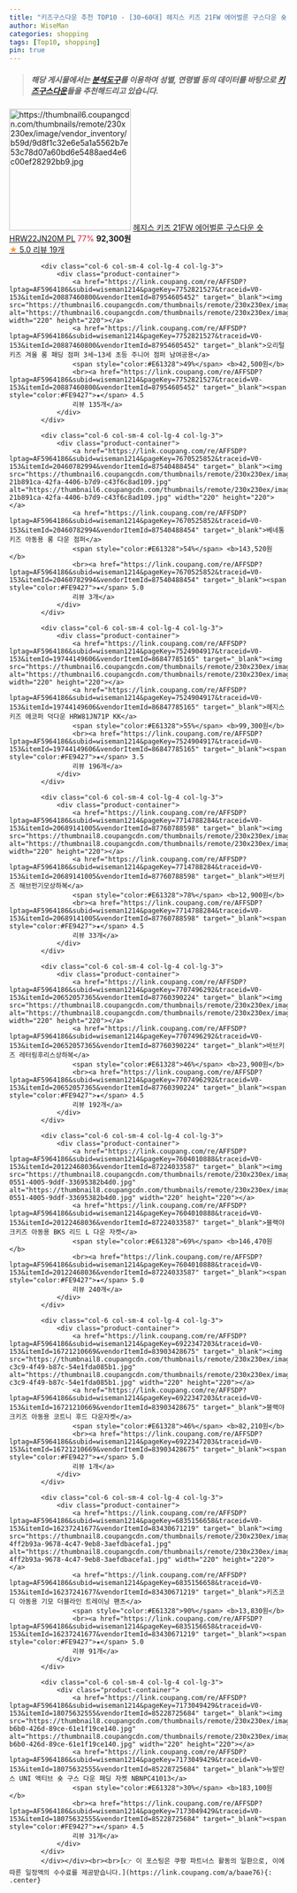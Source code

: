 ```yaml
---
title: "키즈구스다운 추천 TOP10 - [30~60대] 헤지스 키즈 21FW 에어벌룬 구스다운 숏 HRW22JN20M PL"
author: WiseMan
categories: shopping
tags: [Top10, shopping]
pin: true
---
```


> ##### 해당 게시물에서는 [**분석도구**](https://itemscout.io/)를 이용하여 **성별**, **연령별** 등의 데이터를 바탕으로 [**키즈구스다운**](https://link.coupang.com/a/baae76)들을 추천해드리고 있습니다.
<div class="container"><div class="row">
            <div class="col-6 col-sm-4 col-lg-4 col-lg-3">
                <div class="product-container">
                    <a href="https://link.coupang.com/re/AFFSDP?lptag=AF5964186&subid=wiseman1214&pageKey=7524903866&traceid=V0-153&itemId=19744144472&vendorItemId=86847779967" target="_blank"><img src="https://thumbnail6.coupangcdn.com/thumbnails/remote/230x230ex/image/vendor_inventory/b59d/9d8f1c32e6e5a1a5562b7e53c78d07a60bd6e5488aed4e6c00ef28292bb9.jpg" alt="https://thumbnail6.coupangcdn.com/thumbnails/remote/230x230ex/image/vendor_inventory/b59d/9d8f1c32e6e5a1a5562b7e53c78d07a60bd6e5488aed4e6c00ef28292bb9.jpg" width="220" height="220"></a>
                    <a href="https://link.coupang.com/re/AFFSDP?lptag=AF5964186&subid=wiseman1214&pageKey=7524903866&traceid=V0-153&itemId=19744144472&vendorItemId=86847779967" target="_blank">헤지스 키즈 21FW 에어벌룬 구스다운 숏 HRW22JN20M PL</a>
                    <span style="color:#E61328">77%</span> <b>92,300원</b>
                    <br><a href="https://link.coupang.com/re/AFFSDP?lptag=AF5964186&subid=wiseman1214&pageKey=7524903866&traceid=V0-153&itemId=19744144472&vendorItemId=86847779967" target="_blank"><span style="color:#FE9427">★</span> 5.0
                    리뷰 19개</a>
                </div>
            </div>
            
            <div class="col-6 col-sm-4 col-lg-4 col-lg-3">
                <div class="product-container">
                    <a href="https://link.coupang.com/re/AFFSDP?lptag=AF5964186&subid=wiseman1214&pageKey=7752821527&traceid=V0-153&itemId=20887460800&vendorItemId=87954605452" target="_blank"><img src="https://thumbnail6.coupangcdn.com/thumbnails/remote/230x230ex/image/vendor_inventory/df89/35cdd55781180921bf105d32889af181efab304e67254b00874b1cf4e20e.jpg" alt="https://thumbnail6.coupangcdn.com/thumbnails/remote/230x230ex/image/vendor_inventory/df89/35cdd55781180921bf105d32889af181efab304e67254b00874b1cf4e20e.jpg" width="220" height="220"></a>
                    <a href="https://link.coupang.com/re/AFFSDP?lptag=AF5964186&subid=wiseman1214&pageKey=7752821527&traceid=V0-153&itemId=20887460800&vendorItemId=87954605452" target="_blank">오리털 키즈 겨울 롱 패딩 점퍼 3세~13세 초등 주니어 점퍼 남여공용</a>
                    <span style="color:#E61328">49%</span> <b>42,500원</b>
                    <br><a href="https://link.coupang.com/re/AFFSDP?lptag=AF5964186&subid=wiseman1214&pageKey=7752821527&traceid=V0-153&itemId=20887460800&vendorItemId=87954605452" target="_blank"><span style="color:#FE9427">★</span> 4.5
                    리뷰 135개</a>
                </div>
            </div>
            
            <div class="col-6 col-sm-4 col-lg-4 col-lg-3">
                <div class="product-container">
                    <a href="https://link.coupang.com/re/AFFSDP?lptag=AF5964186&subid=wiseman1214&pageKey=7670525852&traceid=V0-153&itemId=20460782994&vendorItemId=87540488454" target="_blank"><img src="https://thumbnail6.coupangcdn.com/thumbnails/remote/230x230ex/image/retail/images/1636515322578913-21b891ca-42fa-4406-b7d9-c43f6c8ad109.jpg" alt="https://thumbnail6.coupangcdn.com/thumbnails/remote/230x230ex/image/retail/images/1636515322578913-21b891ca-42fa-4406-b7d9-c43f6c8ad109.jpg" width="220" height="220"></a>
                    <a href="https://link.coupang.com/re/AFFSDP?lptag=AF5964186&subid=wiseman1214&pageKey=7670525852&traceid=V0-153&itemId=20460782994&vendorItemId=87540488454" target="_blank">베네통키즈 아동용 롱 다운 점퍼</a>
                    <span style="color:#E61328">54%</span> <b>143,520원</b>
                    <br><a href="https://link.coupang.com/re/AFFSDP?lptag=AF5964186&subid=wiseman1214&pageKey=7670525852&traceid=V0-153&itemId=20460782994&vendorItemId=87540488454" target="_blank"><span style="color:#FE9427">★</span> 5.0
                    리뷰 3개</a>
                </div>
            </div>
            
            <div class="col-6 col-sm-4 col-lg-4 col-lg-3">
                <div class="product-container">
                    <a href="https://link.coupang.com/re/AFFSDP?lptag=AF5964186&subid=wiseman1214&pageKey=7524904917&traceid=V0-153&itemId=19744149606&vendorItemId=86847785165" target="_blank"><img src="https://thumbnail6.coupangcdn.com/thumbnails/remote/230x230ex/image/vendor_inventory/e754/63dad85c409f3c7c63222c6002d38060fa7d0e5a20c10e5074abf379e1e3.jpg" alt="https://thumbnail6.coupangcdn.com/thumbnails/remote/230x230ex/image/vendor_inventory/e754/63dad85c409f3c7c63222c6002d38060fa7d0e5a20c10e5074abf379e1e3.jpg" width="220" height="220"></a>
                    <a href="https://link.coupang.com/re/AFFSDP?lptag=AF5964186&subid=wiseman1214&pageKey=7524904917&traceid=V0-153&itemId=19744149606&vendorItemId=86847785165" target="_blank">헤지스 키즈 에코퍼 덕다운 HRW81JN71P KK</a>
                    <span style="color:#E61328">55%</span> <b>99,300원</b>
                    <br><a href="https://link.coupang.com/re/AFFSDP?lptag=AF5964186&subid=wiseman1214&pageKey=7524904917&traceid=V0-153&itemId=19744149606&vendorItemId=86847785165" target="_blank"><span style="color:#FE9427">★</span> 3.5
                    리뷰 196개</a>
                </div>
            </div>
            
            <div class="col-6 col-sm-4 col-lg-4 col-lg-3">
                <div class="product-container">
                    <a href="https://link.coupang.com/re/AFFSDP?lptag=AF5964186&subid=wiseman1214&pageKey=7714788284&traceid=V0-153&itemId=20689141005&vendorItemId=87760788598" target="_blank"><img src="https://thumbnail8.coupangcdn.com/thumbnails/remote/230x230ex/image/vendor_inventory/ad7f/1adad4d4c8a5a4298788b8b3848f6fa78482e6906cf45bcbc7af6c224f34.jpg" alt="https://thumbnail8.coupangcdn.com/thumbnails/remote/230x230ex/image/vendor_inventory/ad7f/1adad4d4c8a5a4298788b8b3848f6fa78482e6906cf45bcbc7af6c224f34.jpg" width="220" height="220"></a>
                    <a href="https://link.coupang.com/re/AFFSDP?lptag=AF5964186&subid=wiseman1214&pageKey=7714788284&traceid=V0-153&itemId=20689141005&vendorItemId=87760788598" target="_blank">바브키즈 해브펀기모상하복</a>
                    <span style="color:#E61328">78%</span> <b>12,900원</b>
                    <br><a href="https://link.coupang.com/re/AFFSDP?lptag=AF5964186&subid=wiseman1214&pageKey=7714788284&traceid=V0-153&itemId=20689141005&vendorItemId=87760788598" target="_blank"><span style="color:#FE9427">★</span> 4.5
                    리뷰 33개</a>
                </div>
            </div>
            
            <div class="col-6 col-sm-4 col-lg-4 col-lg-3">
                <div class="product-container">
                    <a href="https://link.coupang.com/re/AFFSDP?lptag=AF5964186&subid=wiseman1214&pageKey=7707496292&traceid=V0-153&itemId=20652057365&vendorItemId=87760390224" target="_blank"><img src="https://thumbnail8.coupangcdn.com/thumbnails/remote/230x230ex/image/vendor_inventory/ba52/6204fd08f8b0ef6e2d07071889e9d250c093322d6ffb6d174f2ecd7c7338.jpg" alt="https://thumbnail8.coupangcdn.com/thumbnails/remote/230x230ex/image/vendor_inventory/ba52/6204fd08f8b0ef6e2d07071889e9d250c093322d6ffb6d174f2ecd7c7338.jpg" width="220" height="220"></a>
                    <a href="https://link.coupang.com/re/AFFSDP?lptag=AF5964186&subid=wiseman1214&pageKey=7707496292&traceid=V0-153&itemId=20652057365&vendorItemId=87760390224" target="_blank">바브키즈 레터링후리스상하복</a>
                    <span style="color:#E61328">46%</span> <b>23,900원</b>
                    <br><a href="https://link.coupang.com/re/AFFSDP?lptag=AF5964186&subid=wiseman1214&pageKey=7707496292&traceid=V0-153&itemId=20652057365&vendorItemId=87760390224" target="_blank"><span style="color:#FE9427">★</span> 4.5
                    리뷰 192개</a>
                </div>
            </div>
            
            <div class="col-6 col-sm-4 col-lg-4 col-lg-3">
                <div class="product-container">
                    <a href="https://link.coupang.com/re/AFFSDP?lptag=AF5964186&subid=wiseman1214&pageKey=7604010888&traceid=V0-153&itemId=20122468036&vendorItemId=87224033587" target="_blank"><img src="https://thumbnail8.coupangcdn.com/thumbnails/remote/230x230ex/image/retail/images/2023/09/18/12/3/999c5dec-0551-4005-9ddf-33695382b4d0.jpg" alt="https://thumbnail8.coupangcdn.com/thumbnails/remote/230x230ex/image/retail/images/2023/09/18/12/3/999c5dec-0551-4005-9ddf-33695382b4d0.jpg" width="220" height="220"></a>
                    <a href="https://link.coupang.com/re/AFFSDP?lptag=AF5964186&subid=wiseman1214&pageKey=7604010888&traceid=V0-153&itemId=20122468036&vendorItemId=87224033587" target="_blank">블랙야크키즈 아동용 BKS 리드 L 다운 자켓</a>
                    <span style="color:#E61328">69%</span> <b>146,470원</b>
                    <br><a href="https://link.coupang.com/re/AFFSDP?lptag=AF5964186&subid=wiseman1214&pageKey=7604010888&traceid=V0-153&itemId=20122468036&vendorItemId=87224033587" target="_blank"><span style="color:#FE9427">★</span> 5.0
                    리뷰 240개</a>
                </div>
            </div>
            
            <div class="col-6 col-sm-4 col-lg-4 col-lg-3">
                <div class="product-container">
                    <a href="https://link.coupang.com/re/AFFSDP?lptag=AF5964186&subid=wiseman1214&pageKey=6922347203&traceid=V0-153&itemId=16721210669&vendorItemId=83903428675" target="_blank"><img src="https://thumbnail8.coupangcdn.com/thumbnails/remote/230x230ex/image/retail/images/2022/11/15/15/7/cb4fe8de-c3c9-4f49-b87c-54e1fda085b1.jpg" alt="https://thumbnail8.coupangcdn.com/thumbnails/remote/230x230ex/image/retail/images/2022/11/15/15/7/cb4fe8de-c3c9-4f49-b87c-54e1fda085b1.jpg" width="220" height="220"></a>
                    <a href="https://link.coupang.com/re/AFFSDP?lptag=AF5964186&subid=wiseman1214&pageKey=6922347203&traceid=V0-153&itemId=16721210669&vendorItemId=83903428675" target="_blank">블랙야크키즈 아동용 코트니 후드 다운자켓</a>
                    <span style="color:#E61328">46%</span> <b>82,210원</b>
                    <br><a href="https://link.coupang.com/re/AFFSDP?lptag=AF5964186&subid=wiseman1214&pageKey=6922347203&traceid=V0-153&itemId=16721210669&vendorItemId=83903428675" target="_blank"><span style="color:#FE9427">★</span> 5.0
                    리뷰 1개</a>
                </div>
            </div>
            
            <div class="col-6 col-sm-4 col-lg-4 col-lg-3">
                <div class="product-container">
                    <a href="https://link.coupang.com/re/AFFSDP?lptag=AF5964186&subid=wiseman1214&pageKey=6835156658&traceid=V0-153&itemId=16237241677&vendorItemId=83430671219" target="_blank"><img src="https://thumbnail8.coupangcdn.com/thumbnails/remote/230x230ex/image/retail/images/726205782101848-4ff2b93a-9678-4c47-9eb8-3aefdbacefa1.jpg" alt="https://thumbnail8.coupangcdn.com/thumbnails/remote/230x230ex/image/retail/images/726205782101848-4ff2b93a-9678-4c47-9eb8-3aefdbacefa1.jpg" width="220" height="220"></a>
                    <a href="https://link.coupang.com/re/AFFSDP?lptag=AF5964186&subid=wiseman1214&pageKey=6835156658&traceid=V0-153&itemId=16237241677&vendorItemId=83430671219" target="_blank">키즈코디 아동용 기모 더블라인 트레이닝 팬츠</a>
                    <span style="color:#E61328">90%</span> <b>13,830원</b>
                    <br><a href="https://link.coupang.com/re/AFFSDP?lptag=AF5964186&subid=wiseman1214&pageKey=6835156658&traceid=V0-153&itemId=16237241677&vendorItemId=83430671219" target="_blank"><span style="color:#FE9427">★</span> 5.0
                    리뷰 91개</a>
                </div>
            </div>
            
            <div class="col-6 col-sm-4 col-lg-4 col-lg-3">
                <div class="product-container">
                    <a href="https://link.coupang.com/re/AFFSDP?lptag=AF5964186&subid=wiseman1214&pageKey=7173049429&traceid=V0-153&itemId=18075632555&vendorItemId=85228725684" target="_blank"><img src="https://thumbnail8.coupangcdn.com/thumbnails/remote/230x230ex/image/retail/images/2023/03/03/16/7/09fb6095-b6b0-426d-89ce-61e1f19ce140.jpg" alt="https://thumbnail8.coupangcdn.com/thumbnails/remote/230x230ex/image/retail/images/2023/03/03/16/7/09fb6095-b6b0-426d-89ce-61e1f19ce140.jpg" width="220" height="220"></a>
                    <a href="https://link.coupang.com/re/AFFSDP?lptag=AF5964186&subid=wiseman1214&pageKey=7173049429&traceid=V0-153&itemId=18075632555&vendorItemId=85228725684" target="_blank">뉴발란스 UNI 액티브 숏 구스 다운 패딩 자켓 NBNPC41013</a>
                    <span style="color:#E61328">30%</span> <b>183,100원</b>
                    <br><a href="https://link.coupang.com/re/AFFSDP?lptag=AF5964186&subid=wiseman1214&pageKey=7173049429&traceid=V0-153&itemId=18075632555&vendorItemId=85228725684" target="_blank"><span style="color:#FE9427">★</span> 4.5
                    리뷰 31개</a>
                </div>
            </div>
            </div></div><br><br>[👉 이 포스팅은 쿠팡 파트너스 활동의 일환으로, 이에 따른 일정액의 수수료를 제공받습니다.](https://link.coupang.com/a/baae76){: .center}